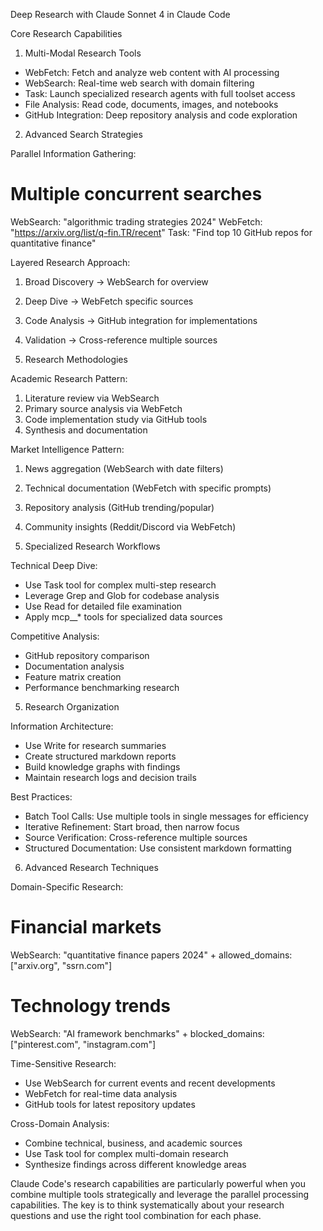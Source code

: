 Deep Research with Claude Sonnet 4 in Claude Code

  Core Research Capabilities

  1. Multi-Modal Research Tools

  - WebFetch: Fetch and analyze web content with AI processing
  - WebSearch: Real-time web search with domain filtering
  - Task: Launch specialized research agents with full toolset access
  - File Analysis: Read code, documents, images, and notebooks
  - GitHub Integration: Deep repository analysis and code exploration

  2. Advanced Search Strategies

  Parallel Information Gathering:
  # Multiple concurrent searches
  WebSearch: "algorithmic trading strategies 2024"
  WebFetch: "https://arxiv.org/list/q-fin.TR/recent"
  Task: "Find top 10 GitHub repos for quantitative finance"

  Layered Research Approach:
  1. Broad Discovery → WebSearch for overview
  2. Deep Dive → WebFetch specific sources
  3. Code Analysis → GitHub integration for implementations
  4. Validation → Cross-reference multiple sources

  3. Research Methodologies

  Academic Research Pattern:
  1. Literature review via WebSearch
  2. Primary source analysis via WebFetch
  3. Code implementation study via GitHub tools
  4. Synthesis and documentation

  Market Intelligence Pattern:
  1. News aggregation (WebSearch with date filters)
  2. Technical documentation (WebFetch with specific prompts)
  3. Repository analysis (GitHub trending/popular)
  4. Community insights (Reddit/Discord via WebFetch)

  4. Specialized Research Workflows

  Technical Deep Dive:
  - Use Task tool for complex multi-step research
  - Leverage Grep and Glob for codebase analysis
  - Use Read for detailed file examination
  - Apply mcp__* tools for specialized data sources

  Competitive Analysis:
  - GitHub repository comparison
  - Documentation analysis
  - Feature matrix creation
  - Performance benchmarking research

  5. Research Organization

  Information Architecture:
  - Use Write for research summaries
  - Create structured markdown reports
  - Build knowledge graphs with findings
  - Maintain research logs and decision trails

  Best Practices:
  - Batch Tool Calls: Use multiple tools in single messages for efficiency
  - Iterative Refinement: Start broad, then narrow focus
  - Source Verification: Cross-reference multiple sources
  - Structured Documentation: Use consistent markdown formatting

  6. Advanced Research Techniques

  Domain-Specific Research:
  # Financial markets
  WebSearch: "quantitative finance papers 2024" + allowed_domains: ["arxiv.org", "ssrn.com"]

  # Technology trends  
  WebSearch: "AI framework benchmarks" + blocked_domains: ["pinterest.com", "instagram.com"]

  Time-Sensitive Research:
  - Use WebSearch for current events and recent developments
  - WebFetch for real-time data analysis
  - GitHub tools for latest repository updates

  Cross-Domain Analysis:
  - Combine technical, business, and academic sources
  - Use Task tool for complex multi-domain research
  - Synthesize findings across different knowledge areas

  Claude Code's research capabilities are particularly powerful when you combine multiple tools strategically and leverage the parallel processing capabilities. The key is to think systematically about your research questions and use the right tool combination for each phase.